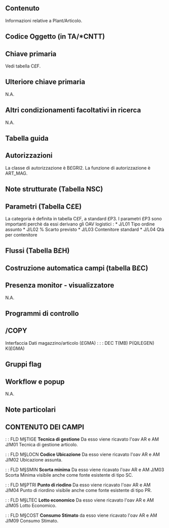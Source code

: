 ## Contenuto
Informazioni relative a Plant/Articolo.

## Codice Oggetto (in TA/\*CNTT)

## Chiave primaria
Vedi tabella C£F.

## Ulteriore chiave primaria
N.A.

## Altri condizionamenti facoltativi in ricerca
N.A.

## Tabella guida

## Autorizzazioni
La classe di autorizzazione è B£GRI2.
La funzione di autorizzazione è ART_MAG.

## Note strutturate (Tabella NSC)

## Parametri (Tabella C£E)
La categoria è definita in tabella C£F, a standard £P3.
I parametri £P3 sono importanti perchè da essi derivano gli OAV logistici : 
 \* J/L01          Tipo ordine assunto
 \* J/L02          % Scarto previsto
 \* J/L03          Contenitore standard
 \* J/L04          Qtà per contenitore


## Flussi (Tabella B£H)

## Costruzione automatica campi (tabella B£C)

## Presenza monitor - visualizzatore
N.A.

## Programmi di controllo

## /COPY
Interfaccia Dati magazzino/articolo (£GMA) : 
 :  : DEC T(MB) P(QILEGEN) K(£GMA)

## Gruppi flag

## Workflow e popup
N.A.

## Note particolari

## CONTENUTO DEI CAMPI

 :  : FLD M§TIGE **Tecnica di gestione**
Da esso viene ricavato l'oav AR e AM  J/M01 Tecnica di gestione articolo.

 :  : FLD M§LOCN **Codice Ubicazione**
Da esso viene ricavato l'oav AR e AM  J/M02 Ubicazione assunta.

 :  : FLD M§SMIN **Scorta minima**
Da esso viene ricavato l'oav AR e AM  J/M03 Scorta Minima visibile anche come fonte esistente di tipo SC.

 :  : FLD M§PTRI **Punto di riodino**
Da esso viene ricavato l'oav AR e AM  J/M04 Punto di riordino visibile anche come fonte esistente di tipo PR.

 :  : FLD M§LTEC **Lotto economico**
Da esso viene ricavato l'oav AR e AM  J/M05 Lotto Economico.

 :  : FLD M§COST **Consumo Stimato**
da esso viene ricavato l'oav AR e AM  J/M09 Consumo Stimato.
